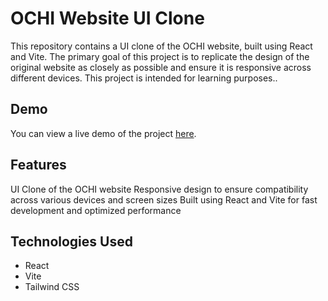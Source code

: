# OCHI Website UI Clone

This repository contains a UI clone of the OCHI website, built using React and Vite. The primary goal of this project is to replicate the design of the original website as closely as possible and ensure it is responsive across different devices. This project is intended for learning purposes..


## Demo
You can view a live demo of the project [here](https://rishabh022.github.io/OCHI-Clone/).

## Features
UI Clone of the OCHI website
Responsive design to ensure compatibility across various devices and screen sizes
Built using React and Vite for fast development and optimized performance

## Technologies Used
* React
* Vite
* Tailwind CSS
